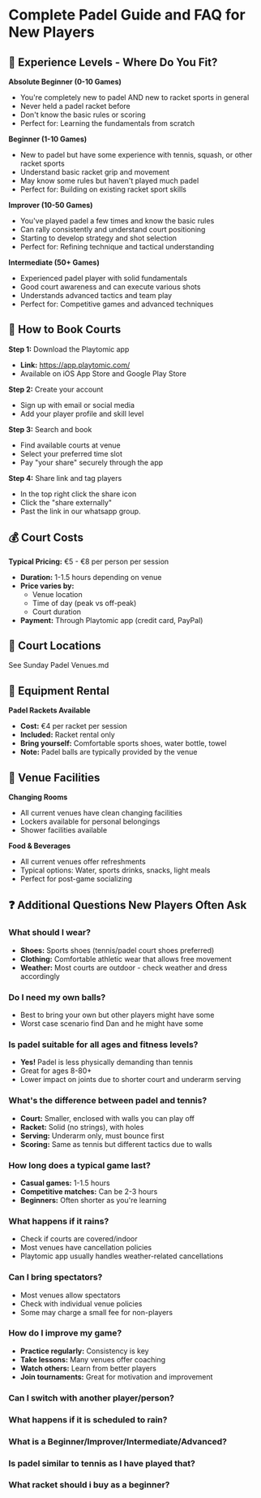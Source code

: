 # Complete Padel Guide and FAQ for New Players

## 🎾 Experience Levels - Where Do You Fit?

**Absolute Beginner (0-10 Games)**
- You're completely new to padel AND new to racket sports in general
- Never held a padel racket before
- Don't know the basic rules or scoring
- Perfect for: Learning the fundamentals from scratch

**Beginner (1-10 Games)** 
- New to padel but have some experience with tennis, squash, or other racket sports
- Understand basic racket grip and movement
- May know some rules but haven't played much padel
- Perfect for: Building on existing racket sport skills

**Improver (10-50 Games)**
- You've played padel a few times and know the basic rules
- Can rally consistently and understand court positioning
- Starting to develop strategy and shot selection
- Perfect for: Refining technique and tactical understanding

**Intermediate (50+ Games)**
- Experienced padel player with solid fundamentals
- Good court awareness and can execute various shots
- Understands advanced tactics and team play
- Perfect for: Competitive games and advanced techniques

## 📱 How to Book Courts

**Step 1:** Download the Playtomic app
- **Link:** https://app.playtomic.com/
- Available on iOS App Store and Google Play Store

**Step 2:** Create your account
- Sign up with email or social media
- Add your player profile and skill level

**Step 3:** Search and book
- Find available courts at venue
- Select your preferred time slot
- Pay "your share" securely through the app

**Step 4:** Share link and tag players
- In the top right click the share icon
- Click the "share externally"
- Past the link in our whatsapp group.


## 💰 Court Costs

**Typical Pricing:** €5 - €8 per person per session
- **Duration:** 1-1.5 hours depending on venue
- **Price varies by:**
  - Venue location
  - Time of day (peak vs off-peak)
  - Court duration
- **Payment:** Through Playtomic app (credit card, PayPal)

## 📍 Court Locations

See Sunday Padel Venues.md

## 🏓 Equipment Rental

**Padel Rackets Available**
- **Cost:** €4 per racket per session
- **Included:** Racket rental only
- **Bring yourself:** Comfortable sports shoes, water bottle, towel
- **Note:** Padel balls are typically provided by the venue

## 🏢 Venue Facilities

**Changing Rooms**
- All current venues have clean changing facilities
- Lockers available for personal belongings
- Shower facilities available

**Food & Beverages**
- All current venues offer refreshments
- Typical options: Water, sports drinks, snacks, light meals
- Perfect for post-game socializing

## ❓ Additional Questions New Players Often Ask

### What should I wear?
- **Shoes:** Sports shoes (tennis/padel court shoes preferred)
- **Clothing:** Comfortable athletic wear that allows free movement
- **Weather:** Most courts are outdoor - check weather and dress accordingly

### Do I need my own balls?
- Best to bring your own but other players might have some
- Worst case scenario find Dan and he might have some

### Is padel suitable for all ages and fitness levels?
- **Yes!** Padel is less physically demanding than tennis
- Great for ages 8-80+
- Lower impact on joints due to shorter court and underarm serving

### What's the difference between padel and tennis?
- **Court:** Smaller, enclosed with walls you can play off
- **Racket:** Solid (no strings), with holes
- **Serving:** Underarm only, must bounce first
- **Scoring:** Same as tennis but different tactics due to walls

### How long does a typical game last?
- **Casual games:** 1-1.5 hours
- **Competitive matches:** Can be 2-3 hours
- **Beginners:** Often shorter as you're learning

### What happens if it rains?
- Check if courts are covered/indoor
- Most venues have cancellation policies
- Playtomic app usually handles weather-related cancellations

### Can I bring spectators?
- Most venues allow spectators
- Check with individual venue policies
- Some may charge a small fee for non-players

### How do I improve my game?
- **Practice regularly:** Consistency is key
- **Take lessons:** Many venues offer coaching
- **Watch others:** Learn from better players
- **Join tournaments:** Great for motivation and improvement


### Can I switch with another player/person?
### What happens if it is scheduled to rain?
### What is a Beginner/Improver/Intermediate/Advanced?
### Is padel similar to tennis as I have played that?
### What racket should i buy as a beginner?